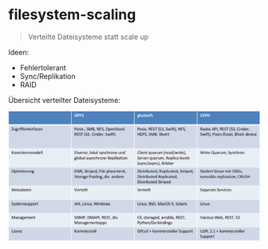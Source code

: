 # filesystem-scaling

> Verteilte Dateisysteme statt scale up

Ideen:

- Fehlertolerant
- Sync/Replikation
- RAID

Übersicht verteilter Dateisysteme:

![](./attachments/vert-dateisyst.png)
